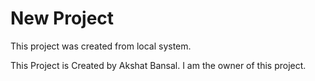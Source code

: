 # New Project
This project was created from local system.

This Project is Created by Akshat Bansal.
I am the owner of this project.
